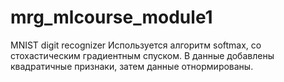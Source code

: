 # mrg_mlcourse_module1
MNIST digit recognizer
Используется алгоритм softmax, со стохастическим градиентным спуском. 
В данные добавлены квадратичные признаки, затем данные отнормированы.
